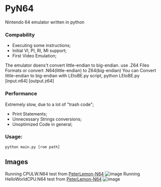 # PyN64
Nintendo 64 emulator written in python

### Compability

 - Executing some instructions;
 - Initial VI, PI, RI, MI support;
 - First Video Emulation;

The emulator doens't convert little-endian to big-endian.
use .Z64 Files Formats or convert .N64(little-endian) to Z64(big-endian)
You can Convert little-endian to big-endian with LEtoBE.py script, python LEtoBE.py [input.n64] [output.z64]

### Performance

Extremely slow, due to a lot of "trash code";
- Print Statements;
- Unnecessary Strings conversions;
- Unoptimized Code in general;

### Usage:
```
python main.py [rom path]
```

## Images

Running CPULW.N64 test from [PeterLemon-N64]([https://github.com/PeterLemon/N64/](https://github.com/PeterLemon/N64/tree/master/CPUTest/CPU/LOADSTORE/LW))
![image](https://github.com/HerbieHSSO/PyN64/assets/54962184/0669077d-3c31-4a76-b909-920263ecf410)
Running HelloWorldCPU.N64 test from [PeterLemon-N64]([https://github.com/PeterLemon/N64/](https://github.com/PeterLemon/N64/tree/master/HelloWorld/32BPP))
![image](https://github.com/HerbieHSSO/PyN64/assets/54962184/a562fd13-2d0d-4940-bbcb-5555a04ec370)
